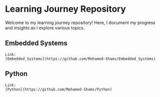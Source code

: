 # Learning Journey Repository

Welcome to my learning journey repository! Here, I document my progress and insights as I explore various topics.

## Embedded Systems
    Link: 
    [Embedded_Systems](https://github.com/Mohamed-Shams/Embedded_Systems)

## Python
    Link: 
    [Python](https://github.com/Mohamed-Shams/Python)
